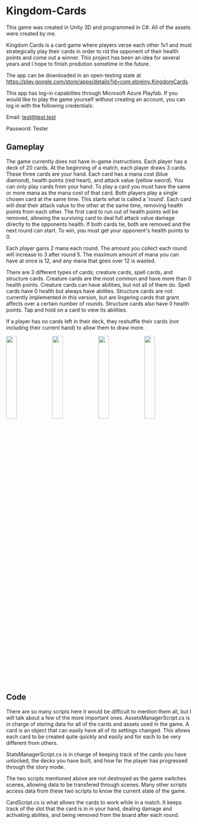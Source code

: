 # Kingdom-Cards

This game was created in Unity 3D and programmed in C#. All of the assets were created by me.

Kingdom Cards is a card game where players verse each other 1v1 and must strategically play their cards in order to rid the opponent of their health points and come out a winner. This project has been an idea for several years and I hope to finish prodution sometime in the future.

The app can be downloaded in an open-testing state at https://play.google.com/store/apps/details?id=com.ebreiny.KingdomCards.

This app has log-in capabilites through Microsoft Azure Playfab. If you would like to play the game yourself without creating an account, you can log in with the following credentials:

Email: test@test.test

Password: Tester

## Gameplay

The game currently does not have in-game instructions. Each player has a deck of 20 cards. At the beginning of a match, each player draws 3 cards. These three cards are your hand. Each card has a mana cost (blue diamond), health points (red heart), and attack value (yellow sword). You can only play cards from your hand. To play a card you must have the same or more mana as the mana cost of that card. Both players play a single chosen card at the same time. This starts what is called a 'round'. Each card will deal their attack value to the other at the same time, removing health points from each other. The first card to run out of health points will be removed, allowing the surviving card to deal full attack value damage directly to the opponents health. If both cards tie, both are removed and the next round can start. To win, you must get your opponent's health points to 0.

Each player gains 2 mana each round. The amount you collect each round will increase to 3 after round 5. The maximum amount of mana you can have at once is 12, and any mana that goes over 12 is wasted.

There are 3 different types of cards; creature cards, spell cards, and structure cards. Creature cards are the most common and have more than 0 health points. Creature cards can have abilities, but not all of them do. Spell cards have 0 health but always have abilites. Structure cards are not currently implemented in this version, but are lingering cards that grant affects over a certain number of rounds. Structure cards also have 0 health points. Tap and hold on a card to view its abilities.

If a player has no cards left in their deck, they reshuffle their cards (not including their current hand) to allow them to draw more.

<img src='https://user-images.githubusercontent.com/65688007/147422079-e4df7565-afa1-4d25-92c4-26f9d28c20c9.png' width=24% height=24%> <img src='https://user-images.githubusercontent.com/65688007/147422081-52745f0a-54f5-47c1-a935-7b50eb2b0696.png' width=24% height=24%> <img src='https://user-images.githubusercontent.com/65688007/147422082-ab7071af-57d5-40c8-90bd-535584119a57.png' width=24% height=24%> <img src='https://user-images.githubusercontent.com/65688007/147422083-0fc9f6c9-6557-48d8-a12f-ff7b01c3406c.png' width=24% height=24%>

## Code

There are so many scripts here it would be difficult to mention them all, but I will talk about a few of the more important ones. AssetsManagerScript.cs is in charge of storing data for all of the cards and assets used in the game. A card is an object that can easily have all of its settings changed. This allows each card to be created quite quickly and easily and for each to be very different from others.

StatsManagerScript.cs is in charge of keeping track of the cards you have unlocked, the decks you have built, and how far the player has progressed through the story mode.

The two scripts mentioned above are not destroyed as the game switches scenes, allowing data to be transfered through scenes. Many other scripts access data from these two scripts to know the current state of the game.

CardScript.cs is what allows the cards to work while in a match. It keeps track of the slot that the card is in in your hand, dealing damage and activating abilites, and being removed from the board after each round.

